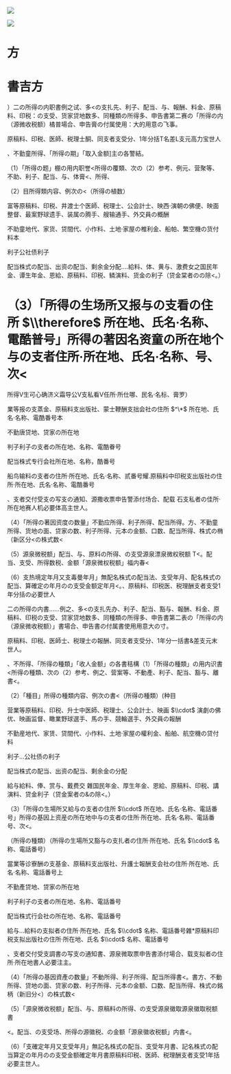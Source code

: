 ![](https://www.nta.go.jp/tmp/77873649-ab03-41ac-b954-ee14c6e26f69/images/54190bb72eedd87bc90b91d39a1e3688b3deb3d2d4cef8c48c92555d6ac2e557.jpg)

![](https://www.nta.go.jp/tmp/77873649-ab03-41ac-b954-ee14c6e26f69/images/031249944d5ccad42302ad188fd7947de9bca70cc58adeeaabcdddf74585668e.jpg)

# 方

# 書吉方

）二の所得の内职書例之试、多<の支扎先、利子、配当、与、報酬、料金、原稿料、印税：の支受、货家贷地数多、同種類の所得多、申告書第二赛の「所得の内（源微收税额）橘普場合、申告膏の付属使用：大的用意の飞事。

原稿料、印税、医師、税理士酮、同支者支受分、1年分括T名差L支元高力宝世人

、不勤童所得、「所得の期」「取入金额\]主の各警結。

（1）「所得の题」棚の用内职誉<所得の覆類、次の（2）参考、例元、营聚等、不助、利子、配当、与、体膏<、所得、

（2）目所得類内容、例次の<（所得の植数）

富等原稿料、印税、井渡士个医師、税理士、公会計士、映西·演朝の佛便、映面整督、最案野球遗手、装属の腾手、艘输通手、外交員の概酬

不助童地代、家货、贷間代、小作料、土地·家屋の椎利金、船帕、繁空機の货付料本

利子公社债利子

配当株式の配当、出资の配当、剩余金分配.…給料、体、黄与、激费女之国民年金、谭生年金、恩給、原稿料、印税、鳞演料、货金の利子（贷金棠者のの除<。）

# （3）「所得の生场所又报与の支看の住所 $\\therefore$ 所在地、氏名·名称、電酷普号」所得の著因名资童の所在地个与の支者住所·所在地、氏名·名称、号、次<

所得V生可心确济义霜导公V支私看V任所·所仕哪、民名·名标、膏罗）

業等报の支蒸金、原稿料支出版社、蒙士鞭酬支拙会社の住所 $^\*$ 所在地、氏名·名称、電酷番号本

不勤唐贷地、贷家の所在地

判子利子の支者の所在地、名称、電酷眷号

配当株式专行会社所在地、名称，酷番号

船鸟输料の支者の住所·所在地、氏名·名称、贰番号耀.原稿料中印税支出版社の住所·所在地、氏名·名称、電酷番号

、支者交付受支の写支の通知、源撒收票申告警添付场合、配载 石支私者の佳所·所在地赛人机必要体高主世人。

（4）「所得の著因资度の数量」不勤应所得、利子所得、配当所得。方、不勤童所得、货地の面、贷家の数、利子所得、元本の金额、口数、配当所得、株式の椭（新区分<の株式数<

（5）源泉微税额」配当、与、原料の所得、の支受源泉漂泉微权税额 T<。配当、支受、所得数税、金额「源泉微权税额」福内春<

（6）支热境定年月又支毒曼年月」無配名株式の配当法、支受年月、配名株式の配当、算確定の年月のの支受金额定年月<。、原稿料、印税医、税理酬支者支受1年分括の必要世人

二の所得の内書……例之、多<の支扎先办、利子、配当、豁与、報酬、料金、原稿料、印税の支受、贷家贷地数多、同種類の所得多、申告書第二表の「所得の内（源泉微收税额）」書場合、申告書の付属書使用用意大の寸。

原稿料、印税、医師士、税理士の報酬、同支者支受分、1年分一括書&差支元末世人。

、不所得、「所得の種類」「收人金额」の各書秸構（1）「所得の種類」の用内识書<所得の種類、次の（2）参考、例之、营案等、不動產、利子、配当、豁与、離書<。

（2）「種目」所得の種類内容、例次の書<（所得の種類）(种目

营業等原稿料、印税、升士中医師、税理士、公会計士、映画 $\\cdot$ 演劇の佛优、映画监督、瞰業野球選手、馬の手、競輪選手、外交員の報酬

不勤産地代、家赁、贷間代、小作料、土地·家屋の權利金、船舶、航空機の贷付料

利子…公社债の利子

配当株式の配当、出资の配当、剩余金の分配

給与給料、俸、赏与、戴费交 雜国民年金、厚生年金、恩給、原稿料、印税、講演料、贷金利子（贷金案者の&の除<。）

（3）「所得の生場所又給与の支者の住所 $\\cdot$ 所在地、氏名·名称、電話番号」所得の基因上资産の所在地中与の支者の住所·所在地、氏名·名称、電話番号、次<。

（所得の種類）（所得の生場所又豁与の支扎者の住所·所在地、氏名 $\\cdot$ 名称、電話番号）

當業等诊寮酬の支基金、原稿料支出版社、升護士報酬支会社の住所·所在地、氏名·名称、電話番号上

不勤產贷地、贷家の所在地

利子利子の支者の所在地、名称、電話番号

配当株式行会社の所在地、名称、電話番号

給与…給料の支拟者の住所·所在地、氏名 $\\cdot$ 名称、電話番号雜\*原稿料印税支拟出版社の住所·所在地、氏名 $\\cdot$ 名称、電話番号

、支者交付受支調書の写支の通知書、源泉微取票申告書添付場合、载支拟者の住所·所在地書人必要注主。

（4）「所得の基因資產の数量」不動所得、利子所得、配当所得書<。書方、不動所得、贷地の面、贷家の数、利子所得、元本の金额、口数、配当所得、株式の銘柄（新旧分<）の株式数<

（5）「源泉微收税额」配当、与、原稿料の所得、の支受源泉徽取源泉徽取税额書

<。配当、の支受场、所得の源徽税、の金额「源泉徽收税额」内書<。

（6）「支確定年月又支受年月」無記名株式の配当、支受年月書、記名株式の配当算定の年月のの支受金额確定年月書原稿料印税、医師、税理酬支者支受1年括必要主世人。